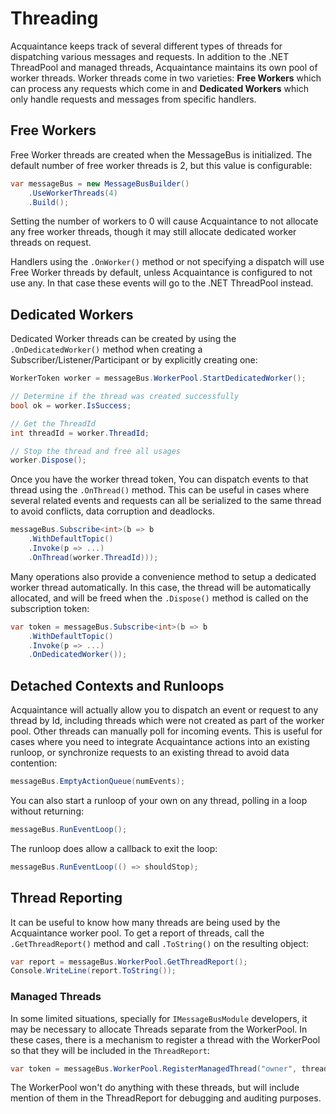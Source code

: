 # Threading

Acquaintance keeps track of several different types of threads for dispatching various messages and requests. In addition to the .NET ThreadPool and managed threads, Acquaintance maintains its own pool of worker threads. Worker threads come in two varieties: **Free Workers** which can process any requests which come in and **Dedicated Workers** which only handle requests and messages from specific handlers.

## Free Workers

Free Worker threads are created when the MessageBus is initialized. The default number of free worker threads is 2, but this value is configurable:

```csharp
var messageBus = new MessageBusBuilder()
    .UseWorkerThreads(4)
    .Build();
```

Setting the number of workers to 0 will cause Acquaintance to not allocate any free worker threads, though it may still allocate dedicated worker threads on request.

Handlers using the `.OnWorker()` method or not specifying a dispatch will use Free Worker threads by default, unless Acquaintance is configured to not use any. In that case these events will go to the .NET ThreadPool instead.

## Dedicated Workers

Dedicated Worker threads can be created by using the `.OnDedicatedWorker()` method when creating a Subscriber/Listener/Participant or by explicitly creating one:

```csharp
WorkerToken worker = messageBus.WorkerPool.StartDedicatedWorker();

// Determine if the thread was created successfully
bool ok = worker.IsSuccess;

// Get the ThreadId
int threadId = worker.ThreadId;

// Stop the thread and free all usages
worker.Dispose();
```

Once you have the worker thread token, You can dispatch events to that thread using the `.OnThread()` method. This can be useful in cases where several related events and requests can all be serialized to the same thread to avoid conflicts, data corruption and deadlocks.

```csharp
messageBus.Subscribe<int>(b => b
    .WithDefaultTopic()
    .Invoke(p => ...)
    .OnThread(worker.ThreadId)));
```

Many operations also provide a convenience method to setup a dedicated worker thread automatically. In this case, the thread will be automatically allocated, and will be freed when the `.Dispose()` method is called on the subscription token:

```csharp
var token = messageBus.Subscribe<int>(b => b
    .WithDefaultTopic()
    .Invoke(p => ...)
    .OnDedicatedWorker());
```

## Detached Contexts and Runloops

Acquaintance will actually allow you to dispatch an event or request to any thread by Id, including threads which were not created as part of the worker pool. Other threads can manually poll for incoming events. This is useful for cases where you need to integrate Acquaintance actions into an existing runloop, or synchronize requests to an existing thread to avoid data contention:

```csharp
messageBus.EmptyActionQueue(numEvents);
```

You can also start a runloop of your own on any thread, polling in a loop without returning:

```csharp
messageBus.RunEventLoop();
```

The runloop does allow a callback to exit the loop:

```csharp
messageBus.RunEventLoop(() => shouldStop);
```

## Thread Reporting

It can be useful to know how many threads are being used by the Acquaintance worker pool. To get a report of threads, call the `.GetThreadReport()` method and call `.ToString()` on the resulting object:

```csharp
var report = messageBus.WorkerPool.GetThreadReport();
Console.WriteLine(report.ToString());
```

### Managed Threads

In some limited situations, specially for `IMessageBusModule` developers, it may be necessary to allocate Threads separate from the WorkerPool. In these cases, there is a mechanism to register a thread with the WorkerPool so that they will be included in the `ThreadReport`:

```csharp
var token = messageBus.WorkerPool.RegisterManagedThread("owner", threadId, "purpose");
```

The WorkerPool won't do anything with these threads, but will include mention of them in the ThreadReport for debugging and auditing purposes.
